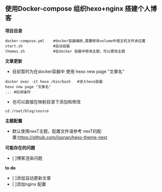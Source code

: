 ## 使用Docker-compose 组织hexo+nginx 搭建个人博客
**项目目录**
```shell
docker-compose.yml    #docker容器编排,需要修改volume中宿主机文件夹位置
start.sh              #启动容器
themes.sh             #在docker 容器中修改主题，可以更改主题
```

**文章更新**
* 目前暂时为在docker容器中 使用 hexo new page "文章名"
```shell
docker exec -it hexo /bin/bash   #进入hexo容器
hexo new page "文章名"
... #后续操作
```
* 也可以直接在映射目录下添加和修改

```shell
cd /root/blog/source
```


**主题配置**
* 默认使用nexT主题，配置文件请参考 nexT的配置:https://github.com/iissnan/hexo-theme-next


**可能存在的问题**
- [ ]博客渲染问题 


**to do**
- [ ]添加自动更新文章
- [ ]添加nginx 配置





